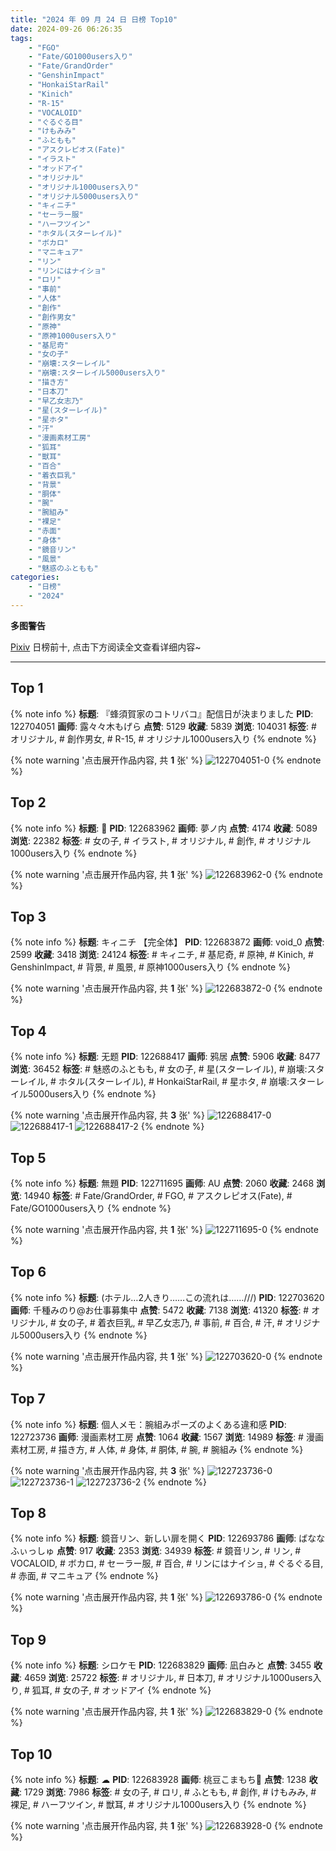 ```yaml
---
title: "2024 年 09 月 24 日 日榜 Top10"
date: 2024-09-26 06:26:35
tags:
    - "FGO"
    - "Fate/GO1000users入り"
    - "Fate/GrandOrder"
    - "GenshinImpact"
    - "HonkaiStarRail"
    - "Kinich"
    - "R-15"
    - "VOCALOID"
    - "ぐるぐる目"
    - "けもみみ"
    - "ふともも"
    - "アスクレピオス(Fate)"
    - "イラスト"
    - "オッドアイ"
    - "オリジナル"
    - "オリジナル1000users入り"
    - "オリジナル5000users入り"
    - "キィニチ"
    - "セーラー服"
    - "ハーフツイン"
    - "ホタル(スターレイル)"
    - "ボカロ"
    - "マニキュア"
    - "リン"
    - "リンにはナイショ"
    - "ロリ"
    - "事前"
    - "人体"
    - "創作"
    - "創作男女"
    - "原神"
    - "原神1000users入り"
    - "基尼奇"
    - "女の子"
    - "崩壊:スターレイル"
    - "崩壊:スターレイル5000users入り"
    - "描き方"
    - "日本刀"
    - "早乙女志乃"
    - "星(スターレイル)"
    - "星ホタ"
    - "汗"
    - "漫画素材工房"
    - "狐耳"
    - "獣耳"
    - "百合"
    - "着衣巨乳"
    - "背景"
    - "胴体"
    - "腕"
    - "腕組み"
    - "裸足"
    - "赤面"
    - "身体"
    - "鏡音リン"
    - "風景"
    - "魅惑のふともも"
categories:
    - "日榜"
    - "2024"
---
```


<i class="fa fa-triangle-exclamation"></i>**多图警告**<i class="fa fa-triangle-exclamation"></i>

[Pixiv](https://www.pixiv.net/) 日榜前十, 点击下方阅读全文查看详细内容~

<!-- more -->

---

## Top 1

{% note info %}
**标题**: 『蜂須賀家のコトリバコ』配信日が決まりました
**PID**: 122704051 **画师**: 露々々木もげら
**点赞**: 5129 **收藏**: 5839 **浏览**: 104031
**标签**: # オリジナル, # 創作男女, # R-15, # オリジナル1000users入り
{% endnote %}

{% note warning '点击展开作品内容, 共 **1** 张' %}
![122704051-0](https://i.pixiv.re/img-original/img/2024/09/23/17/29/47/122704051_p0.jpg)
{% endnote %}

## Top 2

{% note info %}
**标题**: 🌙
**PID**: 122683962 **画师**: 夢ノ内
**点赞**: 4174 **收藏**: 5089 **浏览**: 22382
**标签**: # 女の子, # イラスト, # オリジナル, # 創作, # オリジナル1000users入り
{% endnote %}

{% note warning '点击展开作品内容, 共 **1** 张' %}
![122683962-0](https://i.pixiv.re/img-original/img/2024/09/23/00/00/36/122683962_p0.jpg)
{% endnote %}

## Top 3

{% note info %}
**标题**: キィニチ 【完全体】
**PID**: 122683872 **画师**: void_0
**点赞**: 2599 **收藏**: 3418 **浏览**: 24124
**标签**: # キィニチ, # 基尼奇, # 原神, # Kinich, # GenshinImpact, # 背景, # 風景, # 原神1000users入り
{% endnote %}

{% note warning '点击展开作品内容, 共 **1** 张' %}
![122683872-0](https://i.pixiv.re/img-original/img/2024/09/23/00/00/22/122683872_p0.jpg)
{% endnote %}

## Top 4

{% note info %}
**标题**: 无题
**PID**: 122688417 **画师**: 鸦居
**点赞**: 5906 **收藏**: 8477 **浏览**: 36452
**标签**: # 魅惑のふともも, # 女の子, # 星(スターレイル), # 崩壊:スターレイル, # ホタル(スターレイル), # HonkaiStarRail, # 星ホタ, # 崩壊:スターレイル5000users入り
{% endnote %}

{% note warning '点击展开作品内容, 共 **3** 张' %}
![122688417-0](https://i.pixiv.re/img-original/img/2024/09/23/02/21/52/122688417_p0.jpg)
![122688417-1](https://i.pixiv.re/img-original/img/2024/09/23/02/21/52/122688417_p1.jpg)
![122688417-2](https://i.pixiv.re/img-original/img/2024/09/23/02/21/52/122688417_p2.jpg)
{% endnote %}

## Top 5

{% note info %}
**标题**: 無題
**PID**: 122711695 **画师**: AU
**点赞**: 2060 **收藏**: 2468 **浏览**: 14940
**标签**: # Fate/GrandOrder, # FGO, # アスクレピオス(Fate), # Fate/GO1000users入り
{% endnote %}

{% note warning '点击展开作品内容, 共 **1** 张' %}
![122711695-0](https://i.pixiv.re/img-original/img/2024/09/23/21/32/41/122711695_p0.png)
{% endnote %}

## Top 6

{% note info %}
**标题**: (ホテル…2人きり……この流れは……///)
**PID**: 122703620 **画师**: 千種みのり@お仕事募集中
**点赞**: 5472 **收藏**: 7138 **浏览**: 41320
**标签**: # オリジナル, # 女の子, # 着衣巨乳, # 早乙女志乃, # 事前, # 百合, # 汗, # オリジナル5000users入り
{% endnote %}

{% note warning '点击展开作品内容, 共 **1** 张' %}
![122703620-0](https://i.pixiv.re/img-original/img/2024/09/23/17/12/08/122703620_p0.jpg)
{% endnote %}

## Top 7

{% note info %}
**标题**: 個人メモ：腕組みポーズのよくある違和感
**PID**: 122723736 **画师**: 漫画素材工房
**点赞**: 1064 **收藏**: 1567 **浏览**: 14989
**标签**: # 漫画素材工房, # 描き方, # 人体, # 身体, # 胴体, # 腕, # 腕組み
{% endnote %}

{% note warning '点击展开作品内容, 共 **3** 张' %}
![122723736-0](https://i.pixiv.re/img-original/img/2024/09/24/06/00/05/122723736_p0.jpg)
![122723736-1](https://i.pixiv.re/img-original/img/2024/09/24/06/00/05/122723736_p1.jpg)
![122723736-2](https://i.pixiv.re/img-original/img/2024/09/24/06/00/05/122723736_p2.jpg)
{% endnote %}

## Top 8

{% note info %}
**标题**: 鏡音リン、新しい扉を開く
**PID**: 122693786 **画师**: ばななふぃっしゅ
**点赞**: 917 **收藏**: 2353 **浏览**: 34939
**标签**: # 鏡音リン, # リン, # VOCALOID, # ボカロ, # セーラー服, # 百合, # リンにはナイショ, # ぐるぐる目, # 赤面, # マニキュア
{% endnote %}

{% note warning '点击展开作品内容, 共 **1** 张' %}
![122693786-0](https://i.pixiv.re/img-original/img/2024/09/23/09/08/55/122693786_p0.jpg)
{% endnote %}

## Top 9

{% note info %}
**标题**: シロケモ
**PID**: 122683829 **画师**: 凪白みと
**点赞**: 3455 **收藏**: 4659 **浏览**: 25722
**标签**: # オリジナル, # 日本刀, # オリジナル1000users入り, # 狐耳, # 女の子, # オッドアイ
{% endnote %}

{% note warning '点击展开作品内容, 共 **1** 张' %}
![122683829-0](https://i.pixiv.re/img-original/img/2024/09/23/00/00/13/122683829_p0.png)
{% endnote %}

## Top 10

{% note info %}
**标题**: ☁
**PID**: 122683928 **画师**: 桃豆こまもち🍡
**点赞**: 1238 **收藏**: 1729 **浏览**: 7986
**标签**: # 女の子, # ロリ, # ふともも, # 創作, # けもみみ, # 裸足, # ハーフツイン, # 獣耳, # オリジナル1000users入り
{% endnote %}

{% note warning '点击展开作品内容, 共 **1** 张' %}
![122683928-0](https://i.pixiv.re/img-original/img/2024/09/23/00/00/30/122683928_p0.jpg)
{% endnote %}
